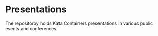 # Presentations

The repositoroy holds Kata Containers presentations in various public events and conferences.
